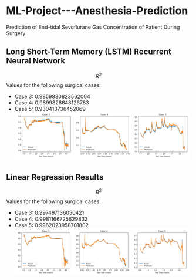 # ML-Project---Anesthesia-Prediction
Prediction of End-tidal Sevoflurane Gas Concentration of Patient During Surgery

## Long Short-Term Memory (LSTM) Recurrent Neural Network
$$ {R^2} $$ Values for the following surgical cases:
* Case 3: 0.9859930823562004
* Case 4: 0.9899826648126783
* Case 5: 0.930413736452069
![alt text](https://github.com/damiandziedzic/ML-Project---Anesthesia-Prediction/blob/master/Result%20Images/LSTM_results_picture.png)

## Linear Regression Results
$$R^2$$ Values for the following surgical cases:
* Case 3: 0.997497136050421
* Case 4: 0.9981166725629832
* Case 5: 0.9962023958701802
![alt text](https://github.com/damiandziedzic/ML-Project---Anesthesia-Prediction/blob/master/Result%20Images/Linear_Regression_results_picture.png)

